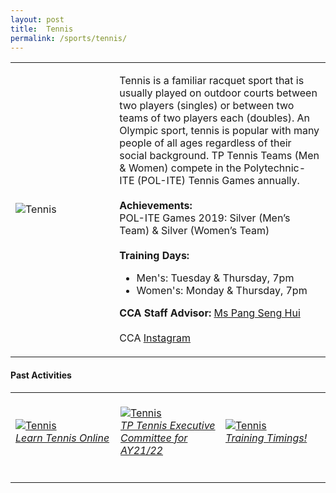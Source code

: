 ```yaml
---
layout: post
title:  Tennis
permalink: /sports/tennis/
---
```


<table>
    <tr>
        <td style="width:33%"><image src="/images/CCA_tennis.jpg" style="display:block;margin-left:auto;margin-right:auto;" alt="Tennis"></image></td>
        <td>
            <p>
                Tennis is a familiar racquet sport that is usually played on outdoor courts between two players (singles) or between two teams of two players each (doubles). An Olympic sport, tennis is popular with many people of all ages regardless of their social background. TP Tennis Teams (Men & Women) compete in the Polytechnic-ITE (POL-ITE) Tennis Games annually.<br>
                <br>
                <b>Achievements:</b><br>
                POL-ITE Games 2019: Silver (Men’s Team) & Silver (Women’s Team)<br>
                <br>
                <b>Training Days:</b><br>
                <ul>
                    <li>Men's: Tuesday & Thursday, 7pm</li>
                    <li>Women's: Monday & Thursday, 7pm</li>
                </ul>
            </p>
            <p>
               <b>CCA Staff Advisor:</b> <a href="mailto:senghui@tp.edu.sg">Ms Pang Seng Hui</a><br>
               <br>
               CCA <a href="https://www.instagram.com/tp_tennis">Instagram</a>
            </p>
        </td>
    </tr>
</table>

#### Past Activities

<table>
    <tr>
        <td style="width:33%"><br>
            <a href="https://www.instagram.com/p/CPIJfBqn_6I/">
                <image src="/images/CCA-tennis-ig4.png" style="display:block;margin-left:auto;margin-right:auto;" alt="Tennis">
                <h6 style="margin-top:0%">Learn Tennis Online</h6>
                </image>
            </a>
        </td>
        <td style="width:33%"><br>
            <a href="https://www.instagram.com/p/COLIKd0H98y/">
                <image src="/images/CCA-tennis-ig5.png" style="display:block;margin-left:auto;margin-right:auto;" alt="Tennis">
                <h6 style="margin-top:0%">TP Tennis Executive Committee for AY21/22</h6>
                </image>
            </a>
        </td>
        <td style="width:33%"><br>
            <a href="https://www.instagram.com/p/COAo0mTHAMJ/">
                <image src="/images/CCA-tennis-ig6.png" style="display:block;margin-left:auto;margin-right:auto;" alt="Tennis">
                <h6 style="margin-top:0%">Training Timings!</h6>    
                </image>
            </a>
        </td>
    </tr>
</table>
